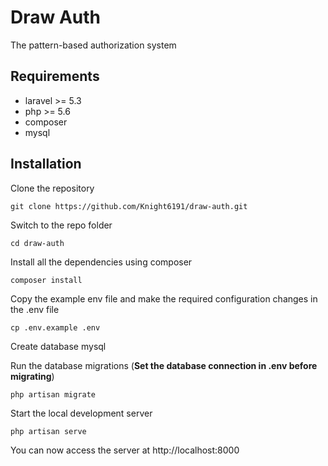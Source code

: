 # Draw Auth

The pattern-based authorization system

## Requirements
* laravel >= 5.3
* php >= 5.6
* composer
* mysql

## Installation
Clone the repository

    git clone https://github.com/Knight6191/draw-auth.git

Switch to the repo folder

    cd draw-auth

Install all the dependencies using composer

    composer install
    
Copy the example env file and make the required configuration changes in the .env file

    cp .env.example .env
    
Create database mysql

Run the database migrations (**Set the database connection in .env before migrating**)

    php artisan migrate
    
Start the local development server

    php artisan serve

You can now access the server at http://localhost:8000
